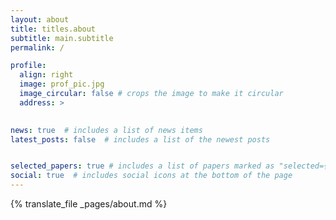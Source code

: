 ```yaml
---
layout: about
title: titles.about
subtitle: main.subtitle
permalink: /

profile:
  align: right
  image: prof_pic.jpg
  image_circular: false # crops the image to make it circular
  address: >
    

news: true  # includes a list of news items
latest_posts: false  # includes a list of the newest posts


selected_papers: true # includes a list of papers marked as "selected={true}"
social: true  # includes social icons at the bottom of the page
---
```


{% translate_file _pages/about.md %}
